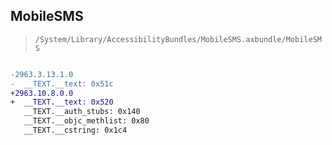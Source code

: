 ## MobileSMS

> `/System/Library/AccessibilityBundles/MobileSMS.axbundle/MobileSMS`

```diff

-2963.3.13.1.0
-  __TEXT.__text: 0x51c
+2963.10.8.0.0
+  __TEXT.__text: 0x520
   __TEXT.__auth_stubs: 0x140
   __TEXT.__objc_methlist: 0x80
   __TEXT.__cstring: 0x1c4

```
